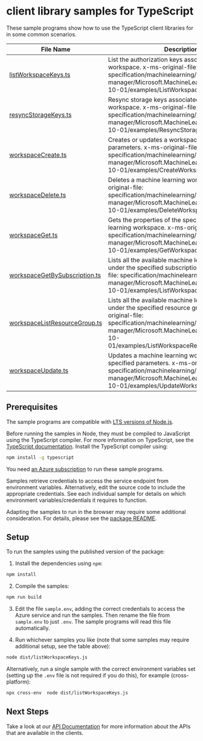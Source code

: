 # client library samples for TypeScript

These sample programs show how to use the TypeScript client libraries for in some common scenarios.

| **File Name**                                               | **Description**                                                                                                                                                                                                                                 |
| ----------------------------------------------------------- | ----------------------------------------------------------------------------------------------------------------------------------------------------------------------------------------------------------------------------------------------- |
| [listWorkspaceKeys.ts][listworkspacekeys]                   | List the authorization keys associated with this workspace. x-ms-original-file: specification/machinelearning/resource-manager/Microsoft.MachineLearning/stable/2019-10-01/examples/ListWorkspaceKeys.json                                      |
| [resyncStorageKeys.ts][resyncstoragekeys]                   | Resync storage keys associated with this workspace. x-ms-original-file: specification/machinelearning/resource-manager/Microsoft.MachineLearning/stable/2019-10-01/examples/ResyncStorageKeys.json                                              |
| [workspaceCreate.ts][workspacecreate]                       | Creates or updates a workspace with the specified parameters. x-ms-original-file: specification/machinelearning/resource-manager/Microsoft.MachineLearning/stable/2019-10-01/examples/CreateWorkspace.json                                      |
| [workspaceDelete.ts][workspacedelete]                       | Deletes a machine learning workspace. x-ms-original-file: specification/machinelearning/resource-manager/Microsoft.MachineLearning/stable/2019-10-01/examples/DeleteWorkspace.json                                                              |
| [workspaceGet.ts][workspaceget]                             | Gets the properties of the specified machine learning workspace. x-ms-original-file: specification/machinelearning/resource-manager/Microsoft.MachineLearning/stable/2019-10-01/examples/GetWorkspace.json                                      |
| [workspaceGetBySubscription.ts][workspacegetbysubscription] | Lists all the available machine learning workspaces under the specified subscription. x-ms-original-file: specification/machinelearning/resource-manager/Microsoft.MachineLearning/stable/2019-10-01/examples/ListWorkspaces.json               |
| [workspaceListResourceGroup.ts][workspacelistresourcegroup] | Lists all the available machine learning workspaces under the specified resource group. x-ms-original-file: specification/machinelearning/resource-manager/Microsoft.MachineLearning/stable/2019-10-01/examples/ListWorkspaceResourceGroup.json |
| [workspaceUpdate.ts][workspaceupdate]                       | Updates a machine learning workspace with the specified parameters. x-ms-original-file: specification/machinelearning/resource-manager/Microsoft.MachineLearning/stable/2019-10-01/examples/UpdateWorkspace.json                                |

## Prerequisites

The sample programs are compatible with [LTS versions of Node.js](https://nodejs.org/about/releases/).

Before running the samples in Node, they must be compiled to JavaScript using the TypeScript compiler. For more information on TypeScript, see the [TypeScript documentation][typescript]. Install the TypeScript compiler using:

```bash
npm install -g typescript
```

You need [an Azure subscription][freesub] to run these sample programs.

Samples retrieve credentials to access the service endpoint from environment variables. Alternatively, edit the source code to include the appropriate credentials. See each individual sample for details on which environment variables/credentials it requires to function.

Adapting the samples to run in the browser may require some additional consideration. For details, please see the [package README][package].

## Setup

To run the samples using the published version of the package:

1. Install the dependencies using `npm`:

```bash
npm install
```

2. Compile the samples:

```bash
npm run build
```

3. Edit the file `sample.env`, adding the correct credentials to access the Azure service and run the samples. Then rename the file from `sample.env` to just `.env`. The sample programs will read this file automatically.

4. Run whichever samples you like (note that some samples may require additional setup, see the table above):

```bash
node dist/listWorkspaceKeys.js
```

Alternatively, run a single sample with the correct environment variables set (setting up the `.env` file is not required if you do this), for example (cross-platform):

```bash
npx cross-env  node dist/listWorkspaceKeys.js
```

## Next Steps

Take a look at our [API Documentation][apiref] for more information about the APIs that are available in the clients.

[listworkspacekeys]: https://github.com/Azure/azure-sdk-for-js/blob/main/sdk/machinelearning/arm-workspaces/samples/v1/typescript/src/listWorkspaceKeys.ts
[resyncstoragekeys]: https://github.com/Azure/azure-sdk-for-js/blob/main/sdk/machinelearning/arm-workspaces/samples/v1/typescript/src/resyncStorageKeys.ts
[workspacecreate]: https://github.com/Azure/azure-sdk-for-js/blob/main/sdk/machinelearning/arm-workspaces/samples/v1/typescript/src/workspaceCreate.ts
[workspacedelete]: https://github.com/Azure/azure-sdk-for-js/blob/main/sdk/machinelearning/arm-workspaces/samples/v1/typescript/src/workspaceDelete.ts
[workspaceget]: https://github.com/Azure/azure-sdk-for-js/blob/main/sdk/machinelearning/arm-workspaces/samples/v1/typescript/src/workspaceGet.ts
[workspacegetbysubscription]: https://github.com/Azure/azure-sdk-for-js/blob/main/sdk/machinelearning/arm-workspaces/samples/v1/typescript/src/workspaceGetBySubscription.ts
[workspacelistresourcegroup]: https://github.com/Azure/azure-sdk-for-js/blob/main/sdk/machinelearning/arm-workspaces/samples/v1/typescript/src/workspaceListResourceGroup.ts
[workspaceupdate]: https://github.com/Azure/azure-sdk-for-js/blob/main/sdk/machinelearning/arm-workspaces/samples/v1/typescript/src/workspaceUpdate.ts
[apiref]: https://docs.microsoft.com/javascript/api/@azure/arm-workspaces?view=azure-node-preview
[freesub]: https://azure.microsoft.com/free/
[package]: https://github.com/Azure/azure-sdk-for-js/tree/main/sdk/machinelearning/arm-workspaces/README.md
[typescript]: https://www.typescriptlang.org/docs/home.html
